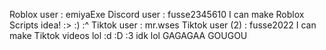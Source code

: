 Roblox user : emiyaExe
Discord user : fusse2345610
I can make Roblox Scripts idea!
:> :) :^
Tiktok user : mr.wses
Tiktok user (2) : fusse2022
I can make Tiktok videos lol
:d :D :3
idk lol
GAGAGAA
GOUGOU
